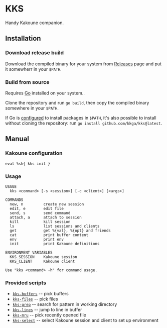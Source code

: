 # KKS

Handy Kakoune companion.

## Installation

### Download release build

Download the compiled binary for your system from
[Releases](https://github.com/kkga/kks/releases) page and put it somewherr in
your `$PATH`.

### Build from source

Requires [Go](https://golang.org/) installed on your system..

Clone the repository and run `go build`, then copy the compiled binary somewhere
in your `$PATH`.

If Go is [configured](https://golang.org/ref/mod#go-install) to install packages
in `$PATH`, it's also possible to install without cloning the repository: run
`go install github.com/kkga/kks@latest`.

## Manual

### Kakoune configuration

```kak
eval %sh{ kks init }
```

### Usage

```
USAGE
  kks <command> [-s <session>] [-c <client>] [<args>]

COMMANDS
  new, n         create new session
  edit, e        edit file
  send, s        send command
  attach, a      attach to session
  kill           kill session
  ls             list sessions and clients
  get            get %{val}, %{opt} and friends
  cat            print buffer content
  env            print env
  init           print Kakoune definitions

ENVIRONMENT VARIABLES
  KKS_SESSION    Kakoune session
  KKS_CLIENT     Kakoune client

Use "kks <command> -h" for command usage.
```

### Provided scripts

- [`kks-buffers`](./scripts/kks-buffers) -- pick buffers
- [`kks-files`](./scripts/kks-files) -- pick files
- [`kks-grep`](./scripts/kks-grep) -- search for pattern in working directory
- [`kks-lines`](./scripts/kks-lines) -- jump to line in buffer
- [`kks-mru`](./scripts/kks-mru) -- pick recently opened file
- [`kks-select`](./scripts/kks-select) -- select Kakoune session and client to
  set up environment
